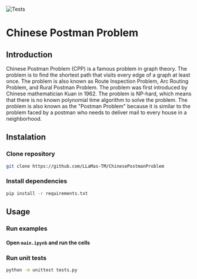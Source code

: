 ![Tests](https://github.com/LLaMas-TM/ChinesePostmanProblem/actions/workflows/python-tests.yml/badge.svg)

# Chinese Postman Problem

## Introduction

Chinese Postman Problem (CPP) is a famous problem in graph theory. The problem is to find the shortest path that visits every edge of a graph at least once. The problem is also known as Route Inspection Problem, Arc Routing Problem, and Rural Postman Problem. The problem was first introduced by Chinese mathematician Kuan in 1962. The problem is NP-hard, which means that there is no known polynomial time algorithm to solve the problem. The problem is also known as the "Postman Problem" because it is similar to the problem faced by a postman who needs to deliver mail to every house in a neighborhood.

## Instalation

### Clone repository

```bash
git clone https://github.com/LLaMas-TM/ChinesePostmanProblem
```

### Install dependencies

```bash
pip install -r requirements.txt
```

## Usage

### Run examples

#### Open `main.ipynb` and run the cells

### Run unit tests

```bash
python -m unittest tests.py
```
